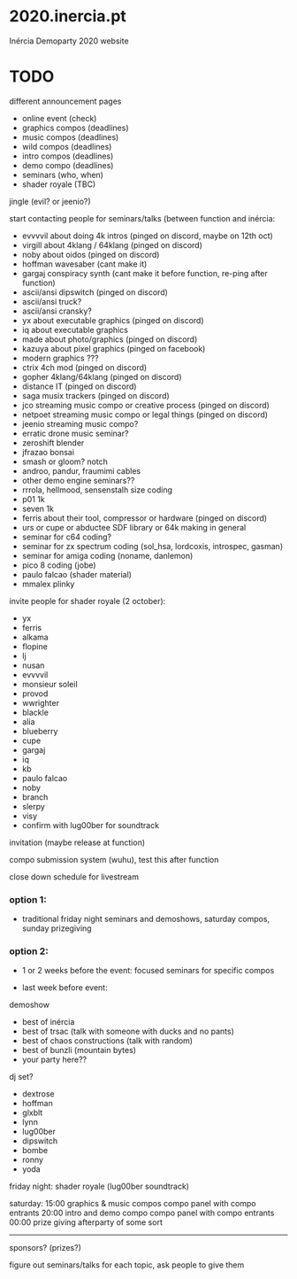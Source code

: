 # 2020.inercia.pt
Inércia Demoparty 2020 website


# TODO

different announcement pages

* online event (check)
* graphics compos (deadlines)
* music compos (deadlines)
* wild compos (deadlines)
* intro compos (deadlines)
* demo compo (deadlines)
* seminars (who, when)
* shader royale (TBC)

jingle (evil? or jeenio?)

start contacting people for seminars/talks (between function and inércia:

* evvvvil about doing 4k intros (pinged on discord, maybe on 12th oct)
* virgill about 4klang / 64klang (pinged on discord)
* noby about oidos (pinged on discord)
* hoffman wavesaber (cant make it)
* gargaj conspiracy synth (cant make it before function, re-ping after function)
* ascii/ansi dipswitch (pinged on discord)
* ascii/ansi truck?
* ascii/ansi cransky?
* yx about executable graphics (pinged on discord)
* iq about executable graphics
* made about photo/graphics (pinged on discord)
* kazuya about pixel graphics (pinged on facebook)
* modern graphics ???
* ctrix 4ch mod (pinged on discord)
* gopher 4klang/64klang (pinged on discord)
* distance IT (pinged on discord)
* saga musix trackers (pinged on discord)
* jco streaming music compo or creative process (pinged on discord)
* netpoet streaming music compo or legal things (pinged on discord)
* jeenio streaming music compo?
* erratic drone music seminar?
* zeroshift blender
* jfrazao bonsai
* smash or gloom? notch
* androo, pandur, fraumimi cables
* other demo engine seminars??
* rrrola, hellmood, sensenstalh size coding
* p01 1k
* seven 1k
* ferris about their tool, compressor or hardware (pinged on discord)
* urs or cupe or abductee SDF library or 64k making in general
* seminar for c64 coding?
* seminar for zx spectrum coding (sol_hsa, lordcoxis, introspec, gasman)
* seminar for amiga coding (noname, danlemon)
* pico 8 coding (jobe)
* paulo falcao (shader material)
* mmalex plinky

invite people for shader royale (2 october):
* yx
* ferris
* alkama
* flopine
* lj
* nusan
* evvvvil
* monsieur soleil
* provod
* wwrighter
* blackle
* alia
* blueberry
* cupe
* gargaj
* iq
* kb
* paulo falcao
* noby
* branch
* slerpy
* visy
* confirm with lug00ber for soundtrack

invitation (maybe release at function)

compo submission system (wuhu), test this after function

close down schedule for livestream

### option 1:
 * traditional friday night seminars and demoshows, saturday compos, sunday prizegiving

### option 2: 
 * 1 or 2 weeks before the event: focused seminars for specific compos

* last week before event:

demoshow
 - best of inércia
 - best of trsac (talk with someone with ducks and no pants)
 - best of chaos constructions (talk with random)
 - best of bunzli (mountain bytes)
 - your party here??

dj set?
 - dextrose
 - hoffman
 - glxblt
 - lynn
 - lug00ber
 - dipswitch
 - bombe
 - ronny
 - yoda

friday night: shader royale (lug00ber soundtrack)

saturday: 15:00 graphics & music compos
          compo panel with compo entrants
          20:00 intro and demo compo
          compo panel with compo entrants
          00:00 prize giving
          afterparty of some sort

---

sponsors? (prizes?)

figure out seminars/talks for each topic, ask people to give them


